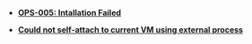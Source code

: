 
- **[OPS-005: Intallation Failed](install/ops-005.md)**

- **[Could not self-attach to current VM using external process](install/could-not-self-attach-to-current-vm-using-external-process.md)**

